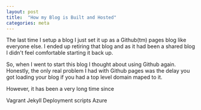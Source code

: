 ```yaml
---
layout: post
title:  "How my Blog is Built and Hosted"
categories: meta
---
```

The last time I setup a blog I just set it up as a Github(tm) pages blog like everyone else. I ended up retiring that blog and as it had been a shared blog I didn't feel comfortable starting it back up.

So, when I went to start this blog I thought about using Github again. Honestly, the only real problem I had with Github pages was the delay you got loading your blog if you had a top level domain maped to it. 

However, it has been a very long time since 

Vagrant
Jekyll
Deployment scripts
Azure